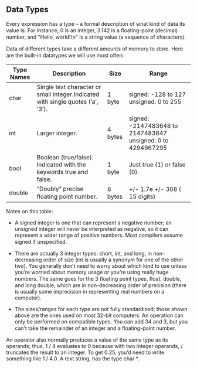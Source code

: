 ## Data Types

Every expression has a type – a formal description of what kind of data its value is. For
instance, 0 is an integer, 3.142 is a ﬂoating-point (decimal) number, and "Hello, world!\n"
 is a string value (a sequence of characters).

 Data of different types take a diﬀerent amounts
of memory to store. Here are the built-in datatypes we will use most often:


|**Type Names**| **Description**| **Size**| **Range**|
|--------|----------------------------|---------|-----------------|
|char| Single text character or small integer.Indicated with single quotes (’a’, ’3’).| 1 byte| signed: -128 to 127 unsigned: 0 to 255 |
|int| Larger integer.| 4 bytes| signed: -2147483648 to 2147483647 unsigned: 0 to 4294967295 |
|bool |Boolean (true/false). Indi­cated with the keywords true and false.| 1 byte| Just true (1) or false (0). |
|double |“Doubly” precise ﬂoating point number. |8 bytes| +/- 1.7e +/- 308 ( 15 digits) |


Notes on this table:

- A signed integer is one that can represent a negative number; an unsigned integer will
never be interpreted as negative, so it can represent a wider range of positive numbers.
Most compilers assume signed if unspeciﬁed.


- There are actually 3 integer types: short, int, and long, in non-decreasing order of
size (int is usually a synonym for one of the other two). You generally don’t need to
worry about which kind to use unless you’re worried about memory usage or you’re
using really huge numbers. The same goes for the 3 ﬂoating point types, float, double,
and long double, which are in non-decreasing order of precision (there is usually some
imprecision in representing real numbers on a computer).


- The sizes/ranges for each type are not fully standardized; those shown above are the
ones used on most 32-bit computers.
An operation can only be performed on compatible types. You can add 34 and 3, but you
can’t take the remainder of an integer and a ﬂoating-point number.

An operator also normally produces a value of the same type as its operands; thus, 1 / 4
evaluates to 0 because with two integer operands, / truncates the result to an integer. To
get 0.25, you’d need to write something like 1 / 4.0.
A text string,  has the type char *.
